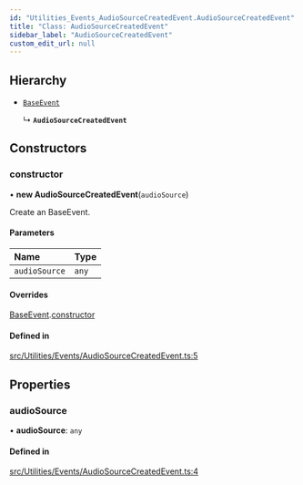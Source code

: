 ```yaml
---
id: "Utilities_Events_AudioSourceCreatedEvent.AudioSourceCreatedEvent"
title: "Class: AudioSourceCreatedEvent"
sidebar_label: "AudioSourceCreatedEvent"
custom_edit_url: null
---
```




## Hierarchy

- [`BaseEvent`](../Utilities_BaseEvent.BaseEvent)

  ↳ **`AudioSourceCreatedEvent`**

## Constructors

### constructor

• **new AudioSourceCreatedEvent**(`audioSource`)

Create an BaseEvent.

#### Parameters

| Name | Type |
| :------ | :------ |
| `audioSource` | `any` |

#### Overrides

[BaseEvent](../Utilities_BaseEvent.BaseEvent).[constructor](../Utilities_BaseEvent.BaseEvent#constructor)

#### Defined in

[src/Utilities/Events/AudioSourceCreatedEvent.ts:5](https://github.com/ZeaInc/zea-engine/blob/0a2901eeb/src/Utilities/Events/AudioSourceCreatedEvent.ts#L5)

## Properties

### audioSource

• **audioSource**: `any`

#### Defined in

[src/Utilities/Events/AudioSourceCreatedEvent.ts:4](https://github.com/ZeaInc/zea-engine/blob/0a2901eeb/src/Utilities/Events/AudioSourceCreatedEvent.ts#L4)

